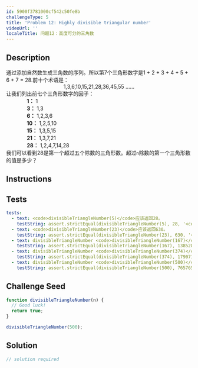 ```yaml
---
id: 5900f3781000cf542c50fe8b
challengeType: 5
title: 'Problem 12: Highly divisible triangular number'
videoUrl: ''
localeTitle: 问题12：高度可分的三角数
---
```


## Description
<section id="description">通过添加自然数生成三角数的序列。所以第7个三角形数字是1 + 2 + 3 + 4 + 5 + 6 + 7 = 28.前十个术语是： <div style="text-align: center;"> 1,3,6,10,15,21,28,36,45,55 ...... </div>让我们列出前七个三角形数字的因子： <div style="padding-left: 4em;"> <b>1：</b> 1 </div><div style="padding-left: 4em;"> <b>3：</b> 1,3 </div><div style="padding-left: 4em;"> <b>6：</b> 1,2,3,6 </div><div style="padding-left: 4em;"> <b>10：</b> 1,2,5,10 </div><div style="padding-left: 4em;"> <b>15：</b> 1,3,5,15 </div><div style="padding-left: 4em;"> <b>21：</b> 1,3,7,21 </div><div style="padding-left: 4em;"> <b>28：</b> 1,2,4,7,14,28 </div>我们可以看到28是第一个超过五个除数的三角形数。超过<code>n</code>除数的第一个三角形数的值是多少？ </section>

## Instructions
<section id="instructions">
</section>

## Tests
<section id='tests'>

```yml
tests:
  - text: <code>divisibleTriangleNumber(5)</code>应该返回28。
    testString: assert.strictEqual(divisibleTriangleNumber(5), 28, '<code>divisibleTriangleNumber(5)</code> should return 28.');
  - text: <code>divisibleTriangleNumber(23)</code>应该返回630。
    testString: assert.strictEqual(divisibleTriangleNumber(23), 630, '<code>divisibleTriangleNumber(23)</code> should return 630.');
  - text: divisibleTriangleNumber <code>divisibleTriangleNumber(167)</code>应该返回1385280。
    testString: assert.strictEqual(divisibleTriangleNumber(167), 1385280, '<code>divisibleTriangleNumber(167)</code> should return 1385280.');
  - text: divisibleTriangleNumber <code>divisibleTriangleNumber(374)</code>应该返回17907120。
    testString: assert.strictEqual(divisibleTriangleNumber(374), 17907120, '<code>divisibleTriangleNumber(374)</code> should return 17907120.');
  - text: divisibleTriangleNumber <code>divisibleTriangleNumber(500)</code>应该返回76576500。
    testString: assert.strictEqual(divisibleTriangleNumber(500), 76576500, '<code>divisibleTriangleNumber(500)</code> should return 76576500.');

```

</section>

## Challenge Seed
<section id='challengeSeed'>

<div id='js-seed'>

```js
function divisibleTriangleNumber(n) {
  // Good luck!
  return true;
}

divisibleTriangleNumber(500);

```

</div>



</section>

## Solution
<section id='solution'>

```js
// solution required
```
</section>
